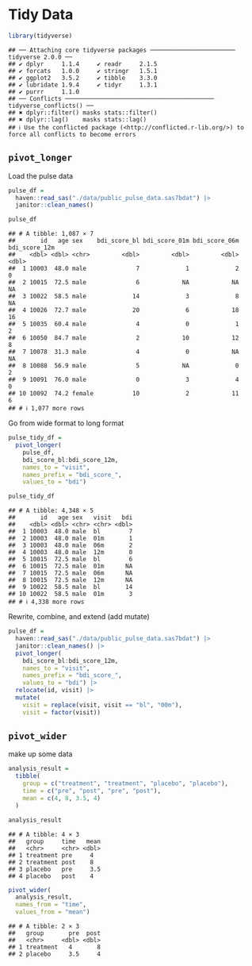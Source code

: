 Tidy Data
================

``` r
library(tidyverse)
```

    ## ── Attaching core tidyverse packages ──────────────────────── tidyverse 2.0.0 ──
    ## ✔ dplyr     1.1.4     ✔ readr     2.1.5
    ## ✔ forcats   1.0.0     ✔ stringr   1.5.1
    ## ✔ ggplot2   3.5.2     ✔ tibble    3.3.0
    ## ✔ lubridate 1.9.4     ✔ tidyr     1.3.1
    ## ✔ purrr     1.1.0     
    ## ── Conflicts ────────────────────────────────────────── tidyverse_conflicts() ──
    ## ✖ dplyr::filter() masks stats::filter()
    ## ✖ dplyr::lag()    masks stats::lag()
    ## ℹ Use the conflicted package (<http://conflicted.r-lib.org/>) to force all conflicts to become errors

## `pivot_longer`

Load the pulse data

``` r
pulse_df = 
  haven::read_sas("./data/public_pulse_data.sas7bdat") |>
  janitor::clean_names()

pulse_df
```

    ## # A tibble: 1,087 × 7
    ##       id   age sex    bdi_score_bl bdi_score_01m bdi_score_06m bdi_score_12m
    ##    <dbl> <dbl> <chr>         <dbl>         <dbl>         <dbl>         <dbl>
    ##  1 10003  48.0 male              7             1             2             0
    ##  2 10015  72.5 male              6            NA            NA            NA
    ##  3 10022  58.5 male             14             3             8            NA
    ##  4 10026  72.7 male             20             6            18            16
    ##  5 10035  60.4 male              4             0             1             2
    ##  6 10050  84.7 male              2            10            12             8
    ##  7 10078  31.3 male              4             0            NA            NA
    ##  8 10088  56.9 male              5            NA             0             2
    ##  9 10091  76.0 male              0             3             4             0
    ## 10 10092  74.2 female           10             2            11             6
    ## # ℹ 1,077 more rows

Go from wide format to long format

``` r
pulse_tidy_df = 
  pivot_longer(
    pulse_df, 
    bdi_score_bl:bdi_score_12m,
    names_to = "visit", 
    names_prefix = "bdi_score_",
    values_to = "bdi")

pulse_tidy_df
```

    ## # A tibble: 4,348 × 5
    ##       id   age sex   visit   bdi
    ##    <dbl> <dbl> <chr> <chr> <dbl>
    ##  1 10003  48.0 male  bl        7
    ##  2 10003  48.0 male  01m       1
    ##  3 10003  48.0 male  06m       2
    ##  4 10003  48.0 male  12m       0
    ##  5 10015  72.5 male  bl        6
    ##  6 10015  72.5 male  01m      NA
    ##  7 10015  72.5 male  06m      NA
    ##  8 10015  72.5 male  12m      NA
    ##  9 10022  58.5 male  bl       14
    ## 10 10022  58.5 male  01m       3
    ## # ℹ 4,338 more rows

Rewrite, combine, and extend (add mutate)

``` r
pulse_df = 
  haven::read_sas("./data/public_pulse_data.sas7bdat") |>
  janitor::clean_names() |>
  pivot_longer(
    bdi_score_bl:bdi_score_12m,
    names_to = "visit", 
    names_prefix = "bdi_score_",
    values_to = "bdi") |>
  relocate(id, visit) |>
  mutate(
    visit = replace(visit, visit == "bl", "00m"),
    visit = factor(visit)) 
```

## `pivot_wider`

make up some data

``` r
analysis_result = 
  tibble(
    group = c("treatment", "treatment", "placebo", "placebo"),
    time = c("pre", "post", "pre", "post"),
    mean = c(4, 8, 3.5, 4)
  )

analysis_result
```

    ## # A tibble: 4 × 3
    ##   group     time   mean
    ##   <chr>     <chr> <dbl>
    ## 1 treatment pre     4  
    ## 2 treatment post    8  
    ## 3 placebo   pre     3.5
    ## 4 placebo   post    4

``` r
pivot_wider(
  analysis_result, 
  names_from = "time", 
  values_from = "mean")
```

    ## # A tibble: 2 × 3
    ##   group       pre  post
    ##   <chr>     <dbl> <dbl>
    ## 1 treatment   4       8
    ## 2 placebo     3.5     4
